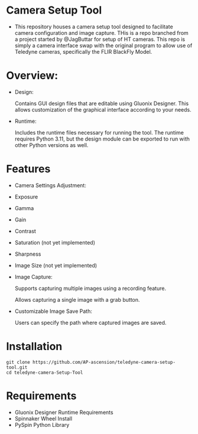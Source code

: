 # Camera Setup Tool
- This repository houses a camera setup tool designed to facilitate camera configuration and image capture. THis is a repo branched from a project started by @JagButtar for setup of HT cameras. This repo is simply a camera interface swap with the original program to allow use of Teledyne cameras, specifically the FLIR BlackFly Model.

# Overview:
- Design:

	Contains GUI design files that are editable using Gluonix Designer. This allows customization of the graphical interface according to your needs.
- Runtime:

	Includes the runtime files necessary for running the tool. The runtime requires Python 3.11, but the design module can be exported to run with other Python versions as well.

# Features
- Camera Settings Adjustment:
- Exposure
- Gamma
- Gain
- Contrast
- Saturation (not yet implemented)
- Sharpness
- Image Size (not yet implemented)
- Image Capture:

	Supports capturing multiple images using a recording feature.

	Allows capturing a single image with a grab button.

- Customizable Image Save Path:

	Users can specify the path where captured images are saved.

# Installation
```
git clone https://github.com/AP-ascension/teledyne-camera-setup-tool.git
cd teledyne-camera-Setup-Tool
```

# Requirements
- Gluonix Designer Runtime Requirements
- Spinnaker Wheel Install
- PySpin Python Library
